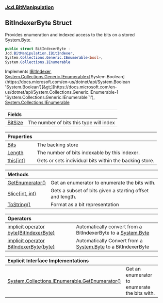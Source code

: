 ### [Jcd.BitManipulation](Jcd.BitManipulation.md 'Jcd.BitManipulation')

## BitIndexerByte Struct

Provides enumeration and indexed access to the bits on a
stored [System.Byte](https://docs.microsoft.com/en-us/dotnet/api/System.Byte 'System.Byte').

```csharp
public struct BitIndexerByte :
Jcd.BitManipulation.IBitIndexer,
System.Collections.Generic.IEnumerable<bool>,
System.Collections.IEnumerable
```

Implements [IBitIndexer](Jcd.BitManipulation.IBitIndexer.md 'Jcd.BitManipulation.IBitIndexer'), [System.Collections.Generic.IEnumerable&lt;](https://docs.microsoft.com/en-us/dotnet/api/System.Collections.Generic.IEnumerable-1 'System.Collections.Generic.IEnumerable`1')[System.Boolean](https://docs.microsoft.com/en-us/dotnet/api/System.Boolean 'System.Boolean')[&gt;](https://docs.microsoft.com/en-us/dotnet/api/System.Collections.Generic.IEnumerable-1 'System.Collections.Generic.IEnumerable`1'), [System.Collections.IEnumerable](https://docs.microsoft.com/en-us/dotnet/api/System.Collections.IEnumerable 'System.Collections.IEnumerable')

| Fields | |
| :--- | :--- |
| [BitSize](Jcd.BitManipulation.BitIndexerByte.BitSize.md 'Jcd.BitManipulation.BitIndexerByte.BitSize') | The number of bits this type will index |

| Properties                                                                                                  |                                                        |
|:------------------------------------------------------------------------------------------------------------|:-------------------------------------------------------|
| [Bits](Jcd.BitManipulation.BitIndexerByte.Bits.md 'Jcd.BitManipulation.BitIndexerByte.Bits')                | The backing store                                      |
| [Length](Jcd.BitManipulation.BitIndexerByte.Length.md 'Jcd.BitManipulation.BitIndexerByte.Length')          | The number of bits indexable by this indexer.          |
| [this[int]](Jcd.BitManipulation.BitIndexerByte.this[int].md 'Jcd.BitManipulation.BitIndexerByte.this[int]') | Gets or sets individual bits within the backing store. |

| Methods | |
| :--- | :--- |
| [GetEnumerator()](Jcd.BitManipulation.BitIndexerByte.GetEnumerator().md 'Jcd.BitManipulation.BitIndexerByte.GetEnumerator()') | Get an enumerator to enumerate the bits with. |
| [Slice(int, int)](Jcd.BitManipulation.BitIndexerByte.Slice(int,int).md 'Jcd.BitManipulation.BitIndexerByte.Slice(int, int)') | Gets a subset of bits given a starting offset and length. |
| [ToString()](Jcd.BitManipulation.BitIndexerByte.ToString().md 'Jcd.BitManipulation.BitIndexerByte.ToString()') | Format as a bit representation |

| Operators                                                                                                                                                                                                                     |                                                                                                                                       |
|:------------------------------------------------------------------------------------------------------------------------------------------------------------------------------------------------------------------------------|:--------------------------------------------------------------------------------------------------------------------------------------|
| [implicit operator byte(BitIndexerByte)](Jcd.BitManipulation.BitIndexerByte.op_Implicitbyte(Jcd.BitManipulation.BitIndexerByte).md 'Jcd.BitManipulation.BitIndexerByte.op_Implicit byte(Jcd.BitManipulation.BitIndexerByte)') | Automatically convert from a BitIndexerByte to a [System.Byte](https://docs.microsoft.com/en-us/dotnet/api/System.Byte 'System.Byte') |
| [implicit operator BitIndexerByte(byte)](Jcd.BitManipulation.BitIndexerByte.op_ImplicitJcd.BitManipulation.BitIndexerByte(byte).md 'Jcd.BitManipulation.BitIndexerByte.op_Implicit Jcd.BitManipulation.BitIndexerByte(byte)') | Automatically Convert from a [System.Byte](https://docs.microsoft.com/en-us/dotnet/api/System.Byte 'System.Byte') to a BitIndexerByte |

| Explicit Interface Implementations | |
| :--- | :--- |
| [System.Collections.IEnumerable.GetEnumerator()](Jcd.BitManipulation.BitIndexerByte.System.Collections.IEnumerable.GetEnumerator().md 'Jcd.BitManipulation.BitIndexerByte.System.Collections.IEnumerable.GetEnumerator()') | Get an enumerator to enumerate the bits with. |
